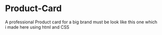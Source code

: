 # Product-Card
A professional Product card for a big brand must be look like this one which i made here using html and CSS 
